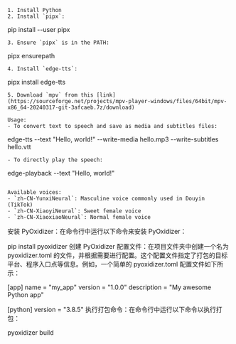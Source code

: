 
```
1. Install Python
2. Install `pipx`:
   ```
   pip install --user pipx
   ```
3. Ensure `pipx` is in the PATH:
   ```
   pipx ensurepath
   ```
4. Install `edge-tts`:
   ```
   pipx install edge-tts
   ```
5. Download `mpv` from this [link](https://sourceforge.net/projects/mpv-player-windows/files/64bit/mpv-x86_64-20240317-git-3afcaeb.7z/download)

Usage:
- To convert text to speech and save as media and subtitles files:
   ```
   edge-tts --text "Hello, world!" --write-media hello.mp3 --write-subtitles hello.vtt
   ```
- To directly play the speech:
   ```
   edge-playback --text "Hello, world!"
   ```

Available voices:
- `zh-CN-YunxiNeural`: Masculine voice commonly used in Douyin (TikTok)
- `zh-CN-XiaoyiNeural`: Sweet female voice
- `zh-CN-XiaoxiaoNeural`: Normal female voice
```

安装 PyOxidizer：在命令行中运行以下命令来安装 PyOxidizer：

pip install pyoxidizer
创建 PyOxidizer 配置文件：在项目文件夹中创建一个名为 pyoxidizer.toml 的文件，并根据需要进行配置。这个配置文件指定了打包的目标平台、程序入口点等信息。例如，一个简单的 pyoxidizer.toml 配置文件如下所示：

[app]
name = "my_app"
version = "1.0.0"
description = "My awesome Python app"

[python]
version = "3.8.5"
执行打包命令：在命令行中运行以下命令以执行打包：

pyoxidizer build